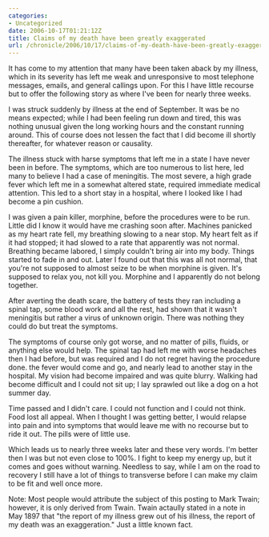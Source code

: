```yaml
--- 
categories:
- Uncategorized
date: 2006-10-17T01:21:12Z
title: Claims of my death have been greatly exaggerated
url: /chronicle/2006/10/17/claims-of-my-death-have-been-greatly-exaggerated/
---
```


It has come to my attention that many have been taken aback by my illness, which in its severity has left me weak and unresponsive to most telephone messages, emails, and general callings upon. For this I have little recourse but to offer the following story as where I've been for nearly three weeks.


I was struck suddenly by illness at the end of September.  It was be no means expected; while I had been feeling run down and tired, this was nothing unusual given the long working hours and the constant running around.  This of course does not lessen the fact that I did become ill shortly thereafter, for whatever reason or causality.


The illness stuck with harse symptoms that left me in a state I have never been in before.  The symptoms, which are too numerous to list here, led many to believe I had a case of meningitis.  The most severe, a high grade fever which left me in a somewhat altered state, required immediate medical attention.  This led to a short stay in a hospital, where I looked like I had become a pin cushion.


I was given a pain killer, morphine, before the procedures were to be run.  Little did I know it would have me crashing soon after.  Machines panicked as my heart rate fell, my breathing slowing to a near stop.  My heart felt as if it had stopped; it had slowed to a rate that apparently was not normal.  Breathing became labored, I simply couldn't bring air into my body.  Things started to fade in and out. Later I found out that this was all not normal, that you're not supposed to almost seize to be when morphine is given.  It's supposed to relax you, not kill you.  Morphine and I apparently do not belong together.


After averting the death scare, the battery of tests they ran including a spinal tap, some blood work and all the rest, had shown that it wasn't meningitis but rather a virus of unknown origin.  There was nothing they could do but treat the symptoms.


The symptoms of course only got worse, and no matter of pills, fluids, or anything else would help.  The spinal tap had left me with worse headaches then I had before, but was required and I do not regret having the procedure done.  the fever would come and go, and nearly lead to another stay in the hospital.  My vision had become impaired and was quite blurry.  Walking had become difficult and I could not sit up; I lay sprawled out like a dog on a hot summer day.


Time passed and I didn't care.  I could not function and I could not think.  Food lost all appeal.  When I thought I was getting better, I would relapse into pain and into symptoms that would leave me with no recourse but to ride it out.  The pills were of little use.


Which leads us to nearly three weeks later and these very words.  I'm better then I was but not even close to 100%.  I fight to keep my energy up, but it comes and goes without warning.  Needless to say, while I am on the road to recovery I still have a lot of things to transverse before I can make my claim to be fit and well once more.


Note: Most people would attribute the subject of this posting to Mark Twain; however, it is only derived from Twain.  Twain actaully stated in a note in May 1897 that "the report of my illness grew out of his illness, the report of my death was an exaggeration." Just a little known fact.

